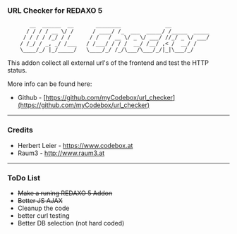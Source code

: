 ### URL Checker for REDAXO 5 ###

```
	   __  ______  __       ________              __
      / / / / __ \/ /      / ____/ /_  ___  _____/ /_____  _____
     / / / / /_/ / /      / /   / __ \/ _ \/ ___/ //_/ _ \/ ___/
    / /_/ / _, _/ /___   / /___/ / / /  __/ /__/ ,< /  __/ /
    \____/_/ |_/_____/   \____/_/ /_/\___/\___/_/|_|\___/_/

```

This addon collect all external url's of the frontend and test the HTTP status.

More info can be found here:
* Github - [https://github.com/myCodebox/url_checker](https://github.com/myCodebox/url_checker)

---

### Credits

* Herbert Leier - https://www.codebox.at
* Raum3 - http://www.raum3.at

---

### ToDo List

- ~~Make a runing REDAXO 5 Addon~~
- ~~Better JS AJAX~~
- Cleanup the code
- better curl testing
- Better DB selection (not hard coded)
